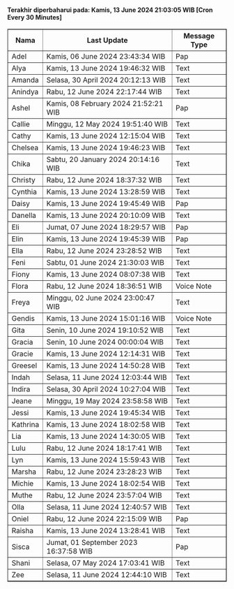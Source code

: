 #### Terakhir diperbaharui pada: Kamis, 13 June 2024 21:03:05 WIB [Cron Every 30 Minutes]

<table border='1'><tr><th>Nama</th><th>Last Update</th><th>Message Type</th></tr><tr><td>Adel</td><td>Kamis, 06 June 2024 23:43:34 WIB</td><td>Pap</td></tr><tr><td>Alya</td><td>Kamis, 13 June 2024 19:46:32 WIB</td><td>Text</td></tr><tr><td>Amanda</td><td>Selasa, 30 April 2024 20:12:13 WIB</td><td>Text</td></tr><tr><td>Anindya</td><td>Rabu, 12 June 2024 22:17:44 WIB</td><td>Text</td></tr><tr><td>Ashel</td><td>Kamis, 08 February 2024 21:52:21 WIB</td><td>Pap</td></tr><tr><td>Callie</td><td>Minggu, 12 May 2024 19:51:40 WIB</td><td>Text</td></tr><tr><td>Cathy</td><td>Kamis, 13 June 2024 12:15:04 WIB</td><td>Text</td></tr><tr><td>Chelsea</td><td>Kamis, 13 June 2024 19:46:23 WIB</td><td>Text</td></tr><tr><td>Chika</td><td>Sabtu, 20 January 2024 20:14:16 WIB</td><td>Text</td></tr><tr><td>Christy</td><td>Rabu, 12 June 2024 18:37:32 WIB</td><td>Text</td></tr><tr><td>Cynthia</td><td>Kamis, 13 June 2024 13:28:59 WIB</td><td>Text</td></tr><tr><td>Daisy</td><td>Kamis, 13 June 2024 19:45:49 WIB</td><td>Pap</td></tr><tr><td>Danella</td><td>Kamis, 13 June 2024 20:10:09 WIB</td><td>Text</td></tr><tr><td>Eli</td><td>Jumat, 07 June 2024 18:29:57 WIB</td><td>Pap</td></tr><tr><td>Elin</td><td>Kamis, 13 June 2024 19:45:39 WIB</td><td>Pap</td></tr><tr><td>Ella</td><td>Rabu, 12 June 2024 23:28:52 WIB</td><td>Text</td></tr><tr><td>Feni</td><td>Sabtu, 01 June 2024 21:30:03 WIB</td><td>Text</td></tr><tr><td>Fiony</td><td>Kamis, 13 June 2024 08:07:38 WIB</td><td>Text</td></tr><tr><td>Flora</td><td>Rabu, 12 June 2024 18:36:51 WIB</td><td>Voice Note</td></tr><tr><td>Freya</td><td>Minggu, 02 June 2024 23:00:47 WIB</td><td>Text</td></tr><tr><td>Gendis</td><td>Kamis, 13 June 2024 15:01:16 WIB</td><td>Voice Note</td></tr><tr><td>Gita</td><td>Senin, 10 June 2024 19:10:52 WIB</td><td>Text</td></tr><tr><td>Gracia</td><td>Senin, 10 June 2024 00:00:04 WIB</td><td>Text</td></tr><tr><td>Gracie</td><td>Kamis, 13 June 2024 12:14:31 WIB</td><td>Text</td></tr><tr><td>Greesel</td><td>Kamis, 13 June 2024 14:50:28 WIB</td><td>Text</td></tr><tr><td>Indah</td><td>Selasa, 11 June 2024 12:03:44 WIB</td><td>Text</td></tr><tr><td>Indira</td><td>Selasa, 30 April 2024 10:27:04 WIB</td><td>Text</td></tr><tr><td>Jeane</td><td>Minggu, 19 May 2024 23:58:58 WIB</td><td>Text</td></tr><tr><td>Jessi</td><td>Kamis, 13 June 2024 19:45:34 WIB</td><td>Text</td></tr><tr><td>Kathrina</td><td>Kamis, 13 June 2024 18:02:58 WIB</td><td>Text</td></tr><tr><td>Lia</td><td>Kamis, 13 June 2024 14:30:05 WIB</td><td>Text</td></tr><tr><td>Lulu</td><td>Rabu, 12 June 2024 18:17:41 WIB</td><td>Text</td></tr><tr><td>Lyn</td><td>Kamis, 13 June 2024 15:59:43 WIB</td><td>Text</td></tr><tr><td>Marsha</td><td>Rabu, 12 June 2024 23:28:23 WIB</td><td>Text</td></tr><tr><td>Michie</td><td>Kamis, 13 June 2024 18:02:54 WIB</td><td>Text</td></tr><tr><td>Muthe</td><td>Rabu, 12 June 2024 23:57:04 WIB</td><td>Text</td></tr><tr><td>Olla</td><td>Selasa, 11 June 2024 12:40:57 WIB</td><td>Text</td></tr><tr><td>Oniel</td><td>Rabu, 12 June 2024 22:15:09 WIB</td><td>Pap</td></tr><tr><td>Raisha</td><td>Kamis, 13 June 2024 13:28:41 WIB</td><td>Text</td></tr><tr><td>Sisca</td><td>Jumat, 01 September 2023 16:37:58 WIB</td><td>Pap</td></tr><tr><td>Shani</td><td>Selasa, 07 May 2024 17:03:41 WIB</td><td>Text</td></tr><tr><td>Zee</td><td>Selasa, 11 June 2024 12:44:10 WIB</td><td>Text</td></tr></table>